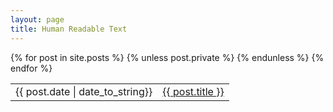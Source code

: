 ```yaml
---
layout: page
title: Human Readable Text
---
```


<table class="blog">
{% for post in site.posts %}
{% unless post.private %}
  <tr>
    <td class="date">{{ post.date | date_to_string}}</td>
<td class="title"><a href="{{ site.url }}{{ post.url }}">{{ post.title }}</a></td>
  </tr>
{% endunless %}
{% endfor %}
</table>